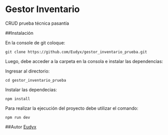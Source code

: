 # Gestor Inventario
CRUD prueba técnica pasantía

##Instalación

En la console de git coloque:

~~~
git clone https://github.com/Eudyx/gestor_inventario_prueba.git
~~~

Luego, debe acceder a la carpeta en la consola e instalar las dependencias:

Ingresar al directorio:
~~~
cd gestor_inventario_prueba
~~~
Instalar las dependecias:
~~~
npm install
~~~

Para realizar la ejecución del proyecto debe utilizar el comando:

~~~
npm run dev
~~~

##Autor
[Eudyx](https://github.com/Eudyx)
